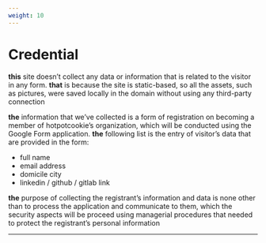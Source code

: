 ```yaml
---
weight: 10
---
```


<h1>Credential</h1>

**this** site doesn’t collect any data or information that is related to the visitor in any form. **that** is because the site is static-based, so all the assets, such as pictures, were saved locally in the domain without using any third-party connection

**the** information that we’ve collected is a form of registration on becoming a member of hotpotcookie’s organization, which will be conducted using the Google Form application. **the** following list is the entry of visitor’s data that are provided in the form:

- full name
- email address
- domicile city
- linkedin / github / gitlab link

**the** purpose of collecting the registrant’s information and data is none other than to process the application and communicate to them, which the security aspects will be proceed using managerial procedures that needed to protect the registrant’s personal information

---